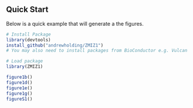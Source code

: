## Quick Start

Below is a quick example that will generate a the figures.

```R
# Install Package
library(devtools)
install_github("andrewholding/ZMIZ1")
# You may also need to install packages from BioConductor e.g. Vulcan

# Load package
library(ZMIZ1)

figure1b()
figure1d()
figure1e()
figure1g()
figureS1()
```
